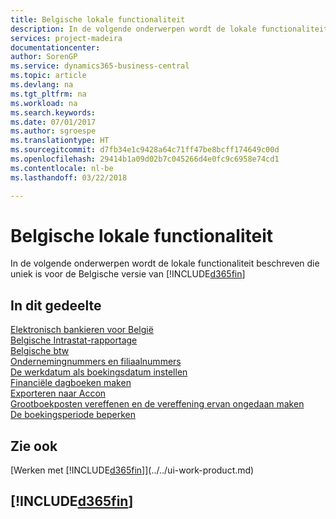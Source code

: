 ```yaml
---
title: Belgische lokale functionaliteit
description: In de volgende onderwerpen wordt de lokale functionaliteit beschreven in de Belgische versie van [!INCLUDE[d365fin](../../includes/d365fin_md.md)]
services: project-madeira
documentationcenter: 
author: SorenGP
ms.service: dynamics365-business-central
ms.topic: article
ms.devlang: na
ms.tgt_pltfrm: na
ms.workload: na
ms.search.keywords: 
ms.date: 07/01/2017
ms.author: sgroespe
ms.translationtype: HT
ms.sourcegitcommit: d7fb34e1c9428a64c71ff47be8bcff174649c00d
ms.openlocfilehash: 29414b1a09d02b7c045266d4e0fc9c6958e74cd1
ms.contentlocale: nl-be
ms.lasthandoff: 03/22/2018

---
```

# <a name="belgium-local-functionality"></a>Belgische lokale functionaliteit
In de volgende onderwerpen wordt de lokale functionaliteit beschreven die uniek is voor de Belgische versie van [!INCLUDE[d365fin](../../includes/d365fin_md.md)]  

## <a name="in-this-section"></a>In dit gedeelte  
 [Elektronisch bankieren voor België](belgian-electronic-banking.md)  
  [Belgische Intrastat-rapportage](belgian-intrastat-reporting.md)  
  [Belgische btw](belgian-vat.md)  
  [Ondernemingnummers en filiaalnummers](enterprise-numbers-and-branch-numbers.md)  
  [De werkdatum als boekingsdatum instellen](how-to-set-the-work-date-as-the-posting-date.md)  
  [Financiële dagboeken maken](how-to-create-financial-journals.md)  
  [Exporteren naar Accon](how-to-export-to-accon.md)  
  [Grootboekposten vereffenen en de vereffening ervan ongedaan maken](how-to-apply-and-unapply-general-ledger-entries.md)  
  [De boekingsperiode beperken](how-to-limit-the-posting-period.md)

## <a name="see-also"></a>Zie ook
[Werken met [!INCLUDE[d365fin](../../includes/d365fin_md.md)]](../../ui-work-product.md)

## [!INCLUDE[d365fin](../../includes/free_trial_md.md)]  
 

